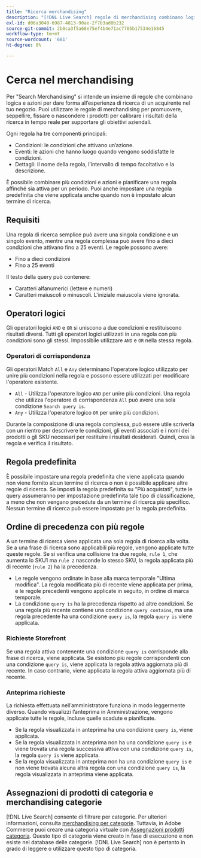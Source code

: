 ```yaml
---
title: "Ricerca merchandising"
description: "[!DNL Live Search] regole di merchandising combinano logica e azioni per modellare l'esperienza di acquisto."
exl-id: d06a3040-6987-4813-90ae-2f7b3ad0b232
source-git-commit: 2b0ca3f5a68e75ef4b4e71ac7705b17534e16845
workflow-type: tm+mt
source-wordcount: '681'
ht-degree: 0%

---
```


# Cerca nel merchandising

Per &quot;Search Merchandising&quot; si intende un insieme di regole che combinano logica e azioni per dare forma all’esperienza di ricerca di un acquirente nel tuo negozio. Puoi utilizzare le regole di merchandising per promuovere, seppellire, fissare o nascondere i prodotti per calibrare i risultati della ricerca in tempo reale per supportare gli obiettivi aziendali.

Ogni regola ha tre componenti principali:

* Condizioni: le condizioni che attivano un’azione.
* Eventi: le azioni che hanno luogo quando vengono soddisfatte le condizioni.
* Dettagli: il nome della regola, l’intervallo di tempo facoltativo e la descrizione.

È possibile combinare più condizioni e azioni e pianificare una regola affinché sia attiva per un periodo. Puoi anche impostare una regola predefinita che viene applicata anche quando non è impostato alcun termine di ricerca.

## Requisiti

Una regola di ricerca semplice può avere una singola condizione e un singolo evento, mentre una regola complessa può avere fino a dieci condizioni che attivano fino a 25 eventi.
Le regole possono avere:

* Fino a dieci condizioni
* Fino a 25 eventi

Il testo della query può contenere:

* Caratteri alfanumerici (lettere e numeri)
* Caratteri maiuscoli o minuscoli. L&#39;iniziale maiuscola viene ignorata.

## Operatori logici

Gli operatori logici `AND` e `OR` si uniscono a due condizioni e restituiscono risultati diversi. Tutti gli operatori logici utilizzati in una regola con più condizioni sono gli stessi. Impossibile utilizzare `AND` e `OR` nella stessa regola.

### Operatori di corrispondenza

Gli operatori Match `All` e `Any` determinano l&#39;operatore logico utilizzato per unire più condizioni nella regola e possono essere utilizzati per modificare l&#39;operatore esistente.

* `All` - Utilizza l&#39;operatore logico `AND` per unire più condizioni. Una regola che utilizza l&#39;operatore di corrispondenza `All` può avere una sola condizione `Search query is`.
* `Any` - Utilizza l&#39;operatore logico `OR` per unire più condizioni.

Durante la composizione di una regola complessa, può essere utile scriverla con un rientro per descrivere le condizioni, gli eventi associati e i nomi dei prodotti o gli SKU necessari per restituire i risultati desiderati. Quindi, crea la regola e verifica il risultato.

## Regola predefinita

È possibile impostare una regola predefinita che viene applicata quando non viene fornito alcun termine di ricerca o non è possibile applicare altre regole di ricerca. Se imposti la regola predefinita su &quot;Più acquistati&quot;, tutte le query assumeranno per impostazione predefinita tale tipo di classificazione, a meno che non vengano precedute da un termine di ricerca più specifico. Nessun termine di ricerca può essere impostato per la regola predefinita.

## Ordine di precedenza con più regole

A un termine di ricerca viene applicata una sola regola di ricerca alla volta.
Se a una frase di ricerca sono applicabili più regole, vengono applicate tutte queste regole. Se si verifica una collisione tra due regole, `rule 1`, che aumenta lo SKU1 ma `rule 2` nasconde lo stesso SKU, la regola applicata più di recente (`rule 2`) ha la precedenza.

* Le regole vengono ordinate in base alla marca temporale &quot;Ultima modifica&quot;. La regola modificata più di recente viene applicata per prima, e le regole precedenti vengono applicate in seguito, in ordine di marca temporale.
* La condizione `query is` ha la precedenza rispetto ad altre condizioni. Se una regola più recente contiene una condizione `query contains`, ma una regola precedente ha una condizione `query is`, la regola `query is` viene applicata.

### Richieste Storefront

Se una regola attiva contenente una condizione `query is` corrisponde alla frase di ricerca, viene applicata. Se esistono più regole corrispondenti con una condizione `query is`, viene applicata la regola attiva aggiornata più di recente.
In caso contrario, viene applicata la regola attiva aggiornata più di recente.

### Anteprima richieste

La richiesta effettuata nell’amministratore funziona in modo leggermente diverso. Quando visualizzi l’anteprima in Amministrazione, vengono applicate tutte le regole, incluse quelle scadute e pianificate.

* Se la regola visualizzata in anteprima ha una condizione `query is`, viene applicata.
* Se la regola visualizzata in anteprima non ha una condizione `query is` e viene trovata una regola successiva attiva con una condizione `query is`, la regola `query is` viene applicata.
* Se la regola visualizzata in anteprima non ha una condizione `query is` e non viene trovata alcuna altra regola con una condizione `query is`, la regola visualizzata in anteprima viene applicata.

## Assegnazioni di prodotti di categoria e merchandising categorie

[!DNL Live Search] consente di filtrare per categorie. Per ulteriori informazioni, consulta [merchandising per categorie](category-merch.md).
Tuttavia, in Adobe Commerce puoi creare una categoria virtuale con [Assegnazioni prodotti categoria](https://experienceleague.adobe.com/docs/commerce-admin/catalog/categories/products-in-category/categories-product-assignments.html). Questo tipo di categoria viene creato in fase di esecuzione e non esiste nel database delle categorie. [!DNL Live Search] non è pertanto in grado di leggere o utilizzare questo tipo di categoria.
